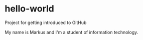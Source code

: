 # hello-world
Project for getting introduced to GitHub

My name is Markus and I'm a student of information technology.
